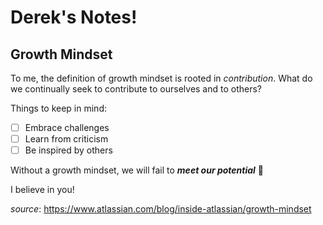 # Derek's Notes!

## Growth Mindset

To me, the definition of growth mindset is rooted in *contribution*. What do we continually seek to contribute to ourselves and to others?

Things to keep in mind:

- [ ] Embrace challenges
- [ ] Learn from criticism
- [ ] Be inspired by others

Without a growth mindset, we will fail to ***meet our potential***
:see_no_evil:

I believe in you!

*source*: https://www.atlassian.com/blog/inside-atlassian/growth-mindset

